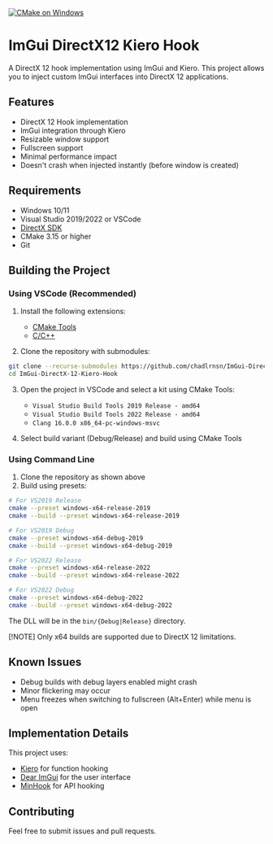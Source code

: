 [![CMake on Windows](https://github.com/chadlrnsn/ImGui-DirectX-12-Kiero-Hook/actions/workflows/cmake-single-platform.yml/badge.svg)](https://github.com/chadlrnsn/ImGui-DirectX-12-Kiero-Hook/actions/workflows/cmake-single-platform.yml)

# ImGui DirectX12 Kiero Hook

A DirectX 12 hook implementation using ImGui and Kiero. This project allows you to inject custom ImGui interfaces into DirectX 12 applications.

## Features

- DirectX 12 Hook implementation
- ImGui integration through Kiero
- Resizable window support
- Fullscreen support
- Minimal performance impact
- Doesn't crash when injected instantly (before window is created)

## Requirements

- Windows 10/11
- Visual Studio 2019/2022 or VSCode
- [DirectX SDK](https://www.microsoft.com/en-us/download/details.aspx?id=6812)
- CMake 3.15 or higher
- Git

## Building the Project

### Using VSCode (Recommended)

1. Install the following extensions:
   - [CMake Tools](https://marketplace.visualstudio.com/items?itemName=ms-vscode.cmake-tools)
   - [C/C++](https://marketplace.visualstudio.com/items?itemName=ms-vscode.cpptools)

2. Clone the repository with submodules:

```bash
git clone --recurse-submodules https://github.com/chadlrnsn/ImGui-DirectX-12-Kiero-Hook
cd ImGui-DirectX-12-Kiero-Hook
```

3. Open the project in VSCode and select a kit using CMake Tools:
   - `Visual Studio Build Tools 2019 Release - amd64`
   - `Visual Studio Build Tools 2022 Release - amd64`
   - `Clang 16.0.0 x86_64-pc-windows-msvc`

4. Select build variant (Debug/Release) and build using CMake Tools

### Using Command Line

1. Clone the repository as shown above
2. Build using presets:

```bash
# For VS2019 Release
cmake --preset windows-x64-release-2019
cmake --build --preset windows-x64-release-2019

# For VS2019 Debug
cmake --preset windows-x64-debug-2019
cmake --build --preset windows-x64-debug-2019

# For VS2022 Release
cmake --preset windows-x64-release-2022
cmake --build --preset windows-x64-release-2022

# For VS2022 Debug
cmake --preset windows-x64-debug-2022
cmake --build --preset windows-x64-debug-2022
```

The DLL will be in the `bin/{Debug|Release}` directory.

[!NOTE]
Only x64 builds are supported due to DirectX 12 limitations.

## Known Issues

- Debug builds with debug layers enabled might crash
- Minor flickering may occur
- Menu freezes when switching to fullscreen (Alt+Enter) while menu is open

## Implementation Details

This project uses:

- [Kiero](https://github.com/Rebzzel/kiero) for function hooking
- [Dear ImGui](https://github.com/ocornut/imgui) for the user interface
- [MinHook](https://github.com/TsudaKageyu/minhook) for API hooking

## Contributing

Feel free to submit issues and pull requests.
